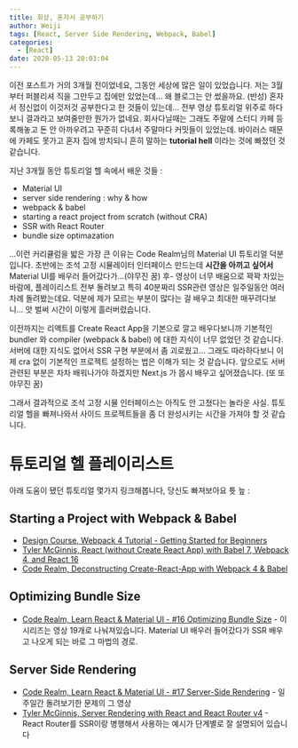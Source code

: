 ```yaml
---
title: 회상, 혼자서 공부하기
author: Weiji
tags: [React, Server Side Rendering, Webpack, Babel]
categories:
  - [React]
date: 2020-05-13 20:03:04
---
```


이전 포스트가 거의 3개월 전이었네요, 그동안 세상에 많은 일이 있었습니다. 저는 3월부터 퍼블리셔 직을 그만두고 집에만 있었는데... 왜 블로그는 안 썼을까요. (반성) 혼자서 정신없이 이것저것 공부한다고 한 것들이 있는데... 전부 영상 튜토리얼 위주로 하다보니 결과라고 보여줄만한 뭔가가 없네요. 회사다닐때는 그래도 주말에 스터디 카페 등록해놓고 돈 안 아까우려고 꾸준히 다녀서 주말마다 커밋들이 있었는데. 바이러스 때문에 카페도 못가고 혼자 집에 방치되니 흔히 말하는 **tutorial hell** 이라는 것에 빠졌던 것 같습니다.

지난 3개월 동안 튜토리얼 헬 속에서 배운 것들 :

- Material UI
- server side rendering : why & how
- webpack & babel
- starting a react project from scratch (without CRA)
- SSR with React Router
- bundle size optimazation

...이런 커리큘럼을 밟은 가장 큰 이유는 Code Realm님의 Material UI 튜토리얼 덕분입니다. 초반에는 조석 고정 시뮬레이터 인터페이스 만드는데 **시간을 아끼고 싶어서** Material UI를 배우러 들어갔다가...(야무진 꿈) 후- 영상이 너무 배움으로 꽉꽉 차있는 바람에, 플레이리스트 전부 돌려보고 특히 40분짜리 SSR관련 영상은 일주일동안 여러차례 돌려봤는데요. 덕분에 제가 모르는 부분이 많다는 걸 배우고 최대한 매꾸려다보니... 앗 벌써 시간이 이렇게 흘러버렸습니다.

이전까지는 리액트를 Create React App을 기본으로 깔고 배우다보니까 기본적인 bundler 와 compiler (webpack & babel) 에 대한 지식이 너무 없었던 것 같습니다. 서버에 대한 지식도 없어서 SSR 구현 부분에서 좀 괴로웠고... 그래도 따라하다보니 이제 cra 없이 기본적인 프로젝트 설정하는 법은 이해가 되는 것 같습니다. 앞으로도 서버 관련된 부분은 차차 배워나가야 하겠지만 Next.js 가 몹시 배우고 싶어졌습니다. (또 또 야무진 꿈)

그래서 결과적으로 조석 고정 시뮬 인터페이스는 아직도 안 고쳤다는 놀라운 사실. 튜토리얼 헬을 빠져나와서 사이드 프로젝트들을 좀 더 완성시키는 시간을 가져야 할 것 같습니다.

# 튜토리얼 헬 플레이리스트

아래 도움이 됐던 튜토리얼 몇가지 링크해봅니다, 당신도 빠져보아요 튯 늪 :

## Starting a Project with Webpack & Babel

- [Design Course, Webpack 4 Tutorial - Getting Started for Beginners](https://www.youtube.com/watch?v=TzdEpgONurw)
- [Tyler McGinnis, React (without Create React App) with Babel 7, Webpack 4, and React 16](https://www.youtube.com/watch?v=Zb2mQyQRwqc)
- [Code Realm, Deconstructing Create-React-App with Webpack 4 & Babel](https://www.youtube.com/watch?v=A4swyDR45SY)

## Optimizing Bundle Size

- [Code Realm, Learn React & Material UI - #16 Optimizing Bundle Size](https://www.youtube.com/watch?v=CGgEPHwzCUU) - 이 시리즈는 영상 19개로 나눠져있습니다. Material UI 배우러 들어갔다가 SSR 배우고 나오게 되는 바로 그 마법의 경로.

## Server Side Rendering

- [Code Realm, Learn React & Material UI - #17 Server-Side Rendering](https://www.youtube.com/watch?v=gpGoxdVspx4) - 일주일간 돌려보기한 문제의 그 영상
- [Tyler McGinnis, Server Rendering with React and React Router v4](https://www.youtube.com/watch?v=mZEv4mHsU5E) - React Router를 SSR이랑 병행해서 사용하는 예시가 단계별로 잘 설명되어 있습니다

